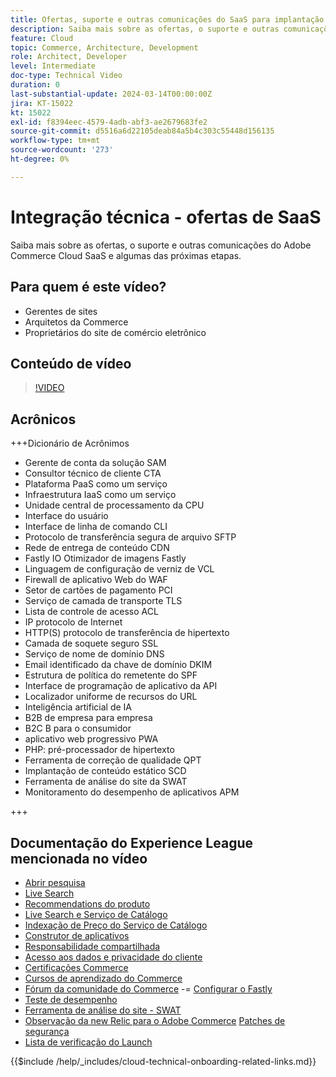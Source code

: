 ```yaml
---
title: Ofertas, suporte e outras comunicações do SaaS para implantação da Adobe Commerce Cloud e algumas próximas etapas
description: Saiba mais sobre as ofertas, o suporte e outras comunicações do Adobe Commerce Cloud SaaS e algumas das próximas etapas.
feature: Cloud
topic: Commerce, Architecture, Development
role: Architect, Developer
level: Intermediate
doc-type: Technical Video
duration: 0
last-substantial-update: 2024-03-14T00:00:00Z
jira: KT-15022
kt: 15022
exl-id: f8394eec-4579-4adb-abf3-ae2679683fe2
source-git-commit: d5516a6d22105deab84a5b4c303c55448d156135
workflow-type: tm+mt
source-wordcount: '273'
ht-degree: 0%

---
```


# Integração técnica - ofertas de SaaS

Saiba mais sobre as ofertas, o suporte e outras comunicações do Adobe Commerce Cloud SaaS e algumas das próximas etapas.

## Para quem é este vídeo?

- Gerentes de sites
- Arquitetos da Commerce
- Proprietários do site de comércio eletrônico

## Conteúdo de vídeo

>[!VIDEO](https://video.tv.adobe.com/v/3427902?learn=on)

## Acrônicos

+++Dicionário de Acrônimos

- Gerente de conta da solução SAM
- Consultor técnico de cliente CTA
- Plataforma PaaS como um serviço
- Infraestrutura IaaS como um serviço
- Unidade central de processamento da CPU
- Interface do usuário
- Interface de linha de comando CLI
- Protocolo de transferência segura de arquivo SFTP
- Rede de entrega de conteúdo CDN
- Fastly IO Otimizador de imagens Fastly
- Linguagem de configuração de verniz de VCL
- Firewall de aplicativo Web do WAF
- Setor de cartões de pagamento PCI
- Serviço de camada de transporte TLS
- Lista de controle de acesso ACL
- IP protocolo de Internet
- HTTP(S) protocolo de transferência de hipertexto
- Camada de soquete seguro SSL
- Serviço de nome de domínio DNS
- Email identificado da chave de domínio DKIM
- Estrutura de política do remetente do SPF
- Interface de programação de aplicativo da API
- Localizador uniforme de recursos do URL
- Inteligência artificial de IA
- B2B de empresa para empresa
- B2C B para o consumidor
- aplicativo web progressivo PWA
- PHP: pré-processador de hipertexto
- Ferramenta de correção de qualidade QPT
- Implantação de conteúdo estático SCD
- Ferramenta de análise do site da SWAT
- Monitoramento do desempenho de aplicativos APM

+++

## Documentação do Experience League mencionada no vídeo

- [Abrir pesquisa](https://experienceleague.adobe.com/docs/commerce-cloud-service/user-guide/configure/service/opensearch.html)
- [Live Search](https://experienceleague.adobe.com/docs/commerce-merchant-services/live-search/overview.html)
- [Recommendations do produto](https://experienceleague.adobe.com/docs/commerce-merchant-services/product-recommendations/overview.html)
- [Live Search e Serviço de Catálogo](https://experienceleague.adobe.com/docs/events/adobe-developers-live-recordings/2023/nov2023/nov-commerce/commerce-search-and-catalog-service.html)
- [Indexação de Preço do Serviço de Catálogo](https://experienceleague.adobe.com/docs/commerce-merchant-services/price-indexer/price-indexing.html)
- [Construtor de aplicativos](https://experienceleague.adobe.com/docs/commerce-learn/tutorials/adobe-developer-app-builder/app-builder-technical-overview.html)
- [Responsabilidade compartilhada](https://experienceleague.adobe.com/docs/commerce-operations/security-and-compliance/shared-responsibility.html)
- [Acesso aos dados e privacidade do cliente](https://experienceleague.adobe.com/docs/commerce-knowledge-base/kb/announcements/commerce-announcements/adobe-support-customer-data-access-and-privacy.html)
- [Certificações Commerce](https://experienceleague.adobe.com/docs/certification/program/technical-certifications/ac/ac-overview.html)
- [Cursos de aprendizado do Commerce](https://learning.adobe.com/catalog.html?products=Commerce)
- [Fórum da comunidade do Commerce](https://community.magento.com/)
-= [Configurar o Fastly](https://experienceleague.adobe.com/docs/commerce-cloud-service/user-guide/cdn/setup-fastly/fastly-configuration.html)
- [Teste de desempenho](https://experienceleague.adobe.com/docs/commerce-operations/deliver-commerce-at-scale/launch.html)
- [Ferramenta de análise do site - SWAT](https://experienceleague.adobe.com/docs/commerce-knowledge-base/kb/support-tools/site-wide-analysis-tool/swat-tool-overview.html?)
- [Observação da new Relic para o Adobe Commerce](https://experienceleague.adobe.com/docs/commerce-operations/tools/observation-for-adobe-commerce/intro.html)
  [Patches de segurança](https://experienceleague.adobe.com/docs/commerce-operations/release/notes/security-patches/overview.html)
- [Lista de verificação do Launch](https://experienceleague.adobe.com/docs/commerce-cloud-service/user-guide/launch/checklist.html)

{{$include /help/_includes/cloud-technical-onboarding-related-links.md}}
